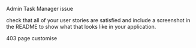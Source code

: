 
Admin Task Manager issue


check that all of your user stories are satisfied and include a screenshot in the README to show what that looks like in your application.

403 page customise
